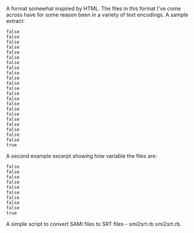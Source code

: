 A format somewhat inspired by HTML. The files in this format
I've come across have for some reason been in a variety of text
encodings. A sample extract:

~~~
false
false
false
false
false
false
false
false
false
false
false
false
false
false
false
false
false
false
false
false
false
false
true
~~~
A second example excerpt showing how variable the files are:

~~~
false
false
false
false
false
false
false
false
false
true
~~~
A simple script to convert SAMI files to SRT files - smi2srt.rb smi2srt.rb.
